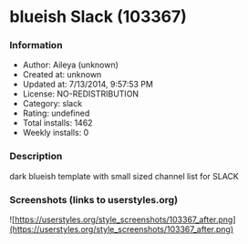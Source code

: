 # blueish Slack (103367)

### Information
- Author: Aileya (unknown)
- Created at: unknown
- Updated at: 7/13/2014, 9:57:53 PM
- License: NO-REDISTRIBUTION
- Category: slack
- Rating: undefined
- Total installs: 1462
- Weekly installs: 0


### Description
dark blueish template with small sized channel list for SLACK


### Screenshots (links to userstyles.org)
![https://userstyles.org/style_screenshots/103367_after.png](https://userstyles.org/style_screenshots/103367_after.png)


